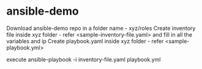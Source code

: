 # ansible-demo
Download ansible-demo repo in a folder name - xyz/roles
Create inventory file inside xyz folder - refer <sample-inventory-file.yaml> and fill in all the variables and ip
Create playbook.yaml inside xyz folder - refer <sample-playbook.yml>

execute
ansible-playbook -i inventory-file.yaml playbook.yml
